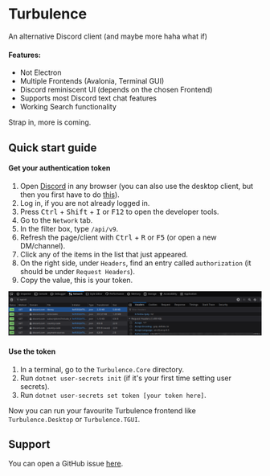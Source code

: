 # Turbulence
An alternative Discord client (and maybe more haha what if)

#### Features:
- Not Electron
- Multiple Frontends (Avalonia, Terminal GUI)
- Discord reminiscent UI (depends on the chosen Frontend)
- Supports most Discord text chat features
- Working Search functionality

Strap in, more is coming.

## Quick start guide

#### Get your authentication token
1. Open [Discord](https://discord.com/channels/@me) in any browser (you can also use the desktop client, but then you first have to do [this](https://www.reddit.com/r/discordapp/comments/sc61n3/comment/hu4fw5x/)).
2. Log in, if you are not already logged in.
3. Press <kbd>Ctrl</kbd> + <kbd>Shift</kbd> + <kbd>I</kbd> or <kbd>F12</kbd> to open the developer tools.
4. Go to the `Network` tab.
5. In the filter box, type `/api/v9`.
6. Refresh the page/client with <kbd>Ctrl</kbd> + <kbd>R</kbd> or <kbd>F5</kbd> (or open a new DM/channel).
7. Click any of the items in the list that just appeared.
8. On the right side, under `Headers`, find an entry called `authorization` (it should be under `Request Headers`).
9. Copy the value, this is your token.

![How to get the token](docs/img/token.png)

#### Use the token
1. In a terminal, go to the `Turbulence.Core` directory.
2. Run `dotnet user-secrets init` (if it's your first time setting user secrets).
3. Run `dotnet user-secrets set token [your token here]`.

Now you can run your favourite Turbulence frontend like `Turbulence.Desktop` or `Turbulence.TGUI`.

## Support
You can open a GitHub issue [here](https://github.com/TurbulenceDev/Turbulence/issues).
